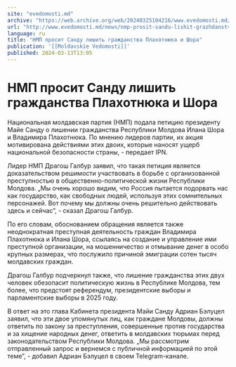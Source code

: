 ```yaml
---
site: "evedomosti.md"
archive: "https://web.archive.org/web/20240325104216/www.evedomosti.md/news/nmp-prosit-sandu-lishit-grazhdanstva-plahotnyuka-i-shora"
url: "http://www.evedomosti.md/news/nmp-prosit-sandu-lishit-grazhdanstva-plahotnyuka-i-shora"
language: ru
title: "НМП просит Санду лишить гражданства Плахотнюка и Шора"
publication: '[[Moldavskie Vedomosti]]'
published: 2024-03-13T13:05
---
```


# НМП просит Санду лишить гражданства Плахотнюка и Шора

Национальная молдавская партия (НМП) подала петицию президенту Майе Санду о лишении гражданства Республики Молдова Илана Шора и Владимира Плахотнюка. По мнению лидеров партии, их акция мотивирована действиями этих двоих, которые наносят ущерб национальной безопасности страны, - передает IPN.

Лидер НМП Драгош Галбур заявил, что такая петиция является доказательством решимости участвовать в борьбе с организованной преступностью в общественно-политической жизни Республики Молдова. „Мы очень хорошо видим, что Россия пытается подорвать нас как государство, как свободных людей, используя этих сомнительных персонажей. Вот почему мы должны очень решительно действовать здесь и сейчас”, - сказал Драгош Галбур.

По его словам, обоснованием обращения является также неоднократная преступная деятельность граждан Владимира Плахотнюка и Илана Шора, ссылаясь на создание и управление ими преступной организации, на мошенничество и отмывание денег в особо крупных размерах, что послужило причиной эмиграции сотен тысяч молдавских граждан.

Драгош Галбур подчеркнул также, что лишение гражданства этих двух человек обезопасит политическую жизнь в Республике Молдова, тем более, что предстоят референдум, президентские выборы и парламентские выборы в 2025 году.

В ответ на это глава Кабинета президента Майи Санду Адриан Бэлуцел заявил, что эти двое упомянутых лиц, как граждане Молдовы, должны ответить по закону за преступления, совершенные против государства и за хищение народных денег, ответить в молдавских тюрьмах перед законодательством Республики Молдова. „Мы рассмотрим отправленный запрос и вернемся с публичной информацией по этой теме”, - добавил Адриан Бэлуцел в своем Telegram-канале.